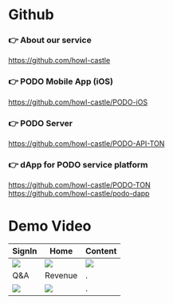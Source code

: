 # Github

### 👉 About our service 
https://github.com/howl-castle 
### 👉 PODO Mobile App (iOS)
https://github.com/howl-castle/PODO-iOS 
### 👉 PODO Server
https://github.com/howl-castle/PODO-API-TON
### 👉 dApp for PODO service platform
https://github.com/howl-castle/PODO-TON <br/>
https://github.com/howl-castle/podo-dapp

# Demo Video

| SignIn | Home | Content |
|---|---|---|
|![](https://github.com/howl-castle/PODO-iOS/blob/develop/Media/login.gif?raw=true)|![](https://github.com/howl-castle/PODO-iOS/blob/develop/Media/home.gif?raw=true)|![](https://github.com/howl-castle/PODO-iOS/blob/develop/Media/content.gif?raw=true)|
| Q&A | Revenue | . |
|![](https://github.com/howl-castle/PODO-iOS/blob/develop/Media/Expert.gif?raw=true)|![](https://github.com/howl-castle/PODO-iOS/blob/develop/Media/Revenue.gif?raw=true)| . |
